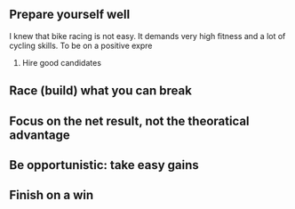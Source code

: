 ## Prepare yourself well

I knew that bike racing is not easy. It demands very high fitness and a lot of cycling skills. To be on a positive expre

1. Hire good candidates

## Race (build) what you can break



## Focus on the net result, not the theoratical advantage



## Be opportunistic: take easy gains



## Finish on a win

